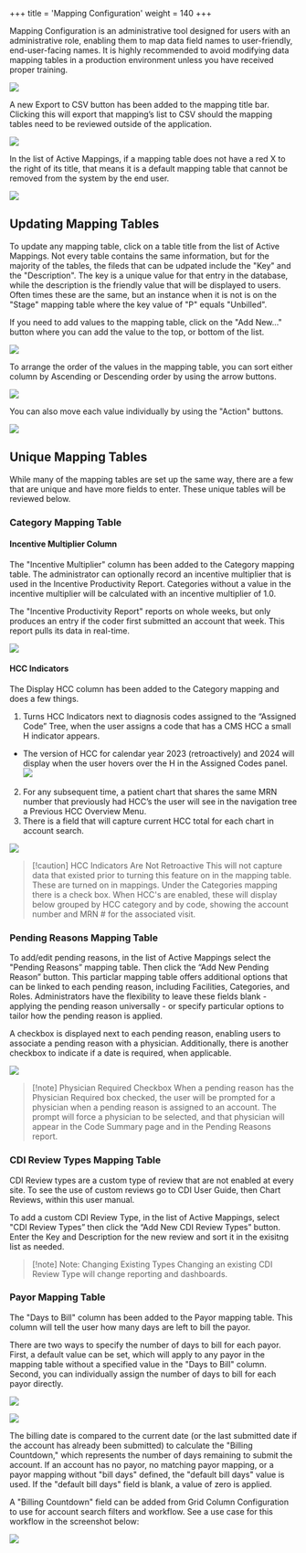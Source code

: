 +++
title = 'Mapping Configuration'
weight = 140
+++

Mapping Configuration is an administrative tool designed for users with an administrative role, enabling them to map data field names to user-friendly, end-user-facing names. It is highly recommended to avoid modifying data mapping tables in a production environment unless you have received proper training.

![](2025-01-24_MappingConfig2.png)

A new Export to CSV button has been added to the mapping title bar. Clicking this will export that
mapping’s list to CSV should the mapping tables need to be reviewed outside of the application.

![](2025-01-24_MappingConfig1.png)

In the list of Active Mappings, if a mapping table does not have a red X to the right of its title, that means it is a default mapping table that cannot be removed from the system by the end user. 

![](2025-01-24_MappingConfig3.png)

## Updating Mapping Tables

To update any mapping table, click on a table title from the list of Active Mappings. Not every table contains the same information, but for the majority of the tables, the fileds that can be udpated include the "Key" and the "Description". The key is a unique value for that entry in the database, while the description is the friendly value that will be displayed to users. Often times these are the same, but an instance when it is not is on the "Stage" mapping table where the key value of "P" equals "Unbilled". 

If you need to add values to the mapping table, click on the "Add New..." button where you can add the value to the top, or bottom of the list.

![](2025-01-24_MappingConfig4.png)

To arrange the order of the values in the mapping table, you can sort either column by Ascending or Descending order by using the arrow buttons. 

![](2025-01-24_MappingConfig6.png)

You can also move each value individually by using the "Action" buttons.

![](2025-01-24_MappingConfig5.png)


## Unique Mapping Tables ##

While many of the mapping tables are set up the same way, there are a few that are unique and have more fields to enter. These unique tables will be reviewed below. 

### Category Mapping Table 

#### Incentive Multiplier Column 

The "Incentive Multiplier" column has been added to the Category mapping table. The
administrator can optionally record an incentive multiplier that is used in the Incentive Productivity
Report. Categories without a value in the incentive multiplier will be calculated with an incentive
multiplier of 1.0.

The "Incentive Productivity Report" reports on whole weeks, but only produces an entry if the coder first
submitted an account that week. This report pulls its data in real-time.

![](image-541.jpg)

#### HCC Indicators

The Display HCC column has been added to the Category mapping and does a few things. 

1. Turns HCC Indicators next to diagnosis codes assigned to the “Assigned Code” Tree, when the user 
assigns a code that has a CMS HCC a small H indicator appears.
  - The version of HCC for calendar year 2023 (retroactively) and 2024 will display when the user hovers over the H in the Assigned Codes panel.
  ![](image-544.jpg)
2. For any subsequent time, a patient chart that shares the same MRN number that previously had
HCC’s the user will see in the navigation tree a Previous HCC Overview Menu.
3. There is a field that will capture current HCC total for each chart in account search.

![](image-545.png)

> [!caution] HCC Indicators Are Not Retroactive
This will not capture data that existed prior to turning this feature on in the mapping
table. These are turned on in mappings. Under the Categories mapping there is a check box.
When HCC's are enabled, these will display below grouped by HCC category and by code,
showing the account number and MRN # for the associated visit.

### Pending Reasons Mapping Table

To add/edit pending reasons, in the list of Active Mappings select the "Pending Reasons” mapping table. Then click the “Add New Pending
Reason” button. This particlar mapping table offers additional options that can be linked to each pending reason, including Facilities, Categories, and Roles. Administrators have the flexibility to leave these fields blank - applying the pending reason universally - or specify particular options to tailor how the pending reason is applied. 

A checkbox is displayed next to each pending reason, enabling users to associate a pending reason with a physician. Additionally, there is another checkbox to indicate if a date is required, when applicable.

![](2025-01-29_MappingConfig7.png)

> [!note] Physician Required Checkbox
When a pending reason has the Physician Required box checked, the user will be prompted for a
physician when a pending reason is assigned to an account. The prompt will force a physician to be
selected, and that physician will appear in the Code Summary page and in the Pending Reasons report.

### CDI Review Types Mapping Table

CDI Review types are a custom type of review that are not enabled at every site. To see the use of custom reviews go to CDI User Guide, then Chart Reviews, within this user manual.

To add a custom CDI Review Type, in the list of Active Mappings, select "CDI Review Types” then click the “Add New CDI
Review Types” button. Enter the Key and Description for the new review and sort it in the exisitng list as needed. 

> [!note] Note: Changing Existing Types
Changing an existing CDI Review Type will change reporting and dashboards.

### Payor Mapping Table

The "Days to Bill" column has been added to the Payor mapping table. This column will tell the user how many days are left to bill the payor. 

There are two ways to specify the number of days to bill for each payor. First, a default value can be set, which will apply to any payor in the mapping table without a specified value in the "Days to Bill" column. Second, you can individually assign the number of days to bill for each payor directly.

![](2025-01-29_MappingConfig8.png)

![](2025-01-29_MappingConfig9.png)

The billing date is compared to the current date (or the last submitted date if the account has already been submitted) to calculate the "Billing Countdown," which represents the number of days remaining to submit the account. If an account has no payor, no matching payor mapping, or a payor mapping without "bill days" defined, the "default bill days" value is used. If the "default bill days" field is blank, a value of zero is applied.

A "Billing Countdown" field can be added from Grid Column Configuration to use
for account search filters and workflow. See a use case for this workflow in the screenshot below:

![](image-547.jpg)
